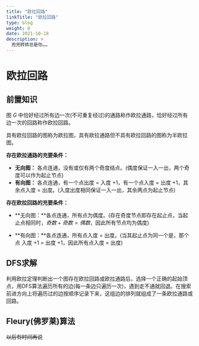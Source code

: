 ```yaml
---
title: "欧拉回路"
linkTitle: "欧拉回路"
type: blog
weight: 8
date: 2021-10-18
description: >
  兜兜转转总是你……
---
```


# 欧拉回路

## 前置知识

图 $G$ 中恰好经过所有边一次(不可重复经过)的通路称作欧拉通路，恰好经过所有边一次的回路称作欧拉回路。

具有欧拉回路的图称为欧拉图，具有欧拉通路但不具有欧拉回路的图称为半欧拉图。

**存在欧拉通路的充要条件：**

- **无向图：** 各点连通，没有或仅有两个奇度结点。(偶度保证一入一出，两个奇度可以作为起止节点)
- **有向图：** 各点连通，有一个点出度 = 入度 +1，有一个点入度 = 出度 +1，其余点入度 = 出度。(入度出度相同保证一入一出，其余两点为起止节点)

**存在欧拉回路的充要条件：**

- **无向图：**各点连通，所有点为偶度。(存在奇度节点即存在起止点，当起止点相同时，$奇数+奇数=偶数$，因此所有节点均为偶度)

- **有向图：**各点连通，所有点入度 = 出度。(当其起止点为同一个是，那个点 入度 +1 = 出度 +1，因此所有点入度 = 出度)

## DFS求解

利用欧拉定理判断出一个图存在欧拉回路或欧拉通路后，选择一个正确的起始顶点，用DFS算法遍历所有的边(每一条边只遍历一次)，遇到走不通就回退。在搜索前进方向上将遍历过的边按顺序记录下来，这组边的排列就组成了一条欧拉通路或回路。

## Fleury(佛罗莱)算法

~~以后有时间再说~~
